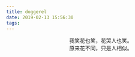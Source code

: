 ```yaml
---
title: doggerel
date: 2019-02-13 15:56:30
tags:
---
```

<center>我笑花也笑，花哭人也笑。</center>
<center>原来花不同，只是人相似。</center>